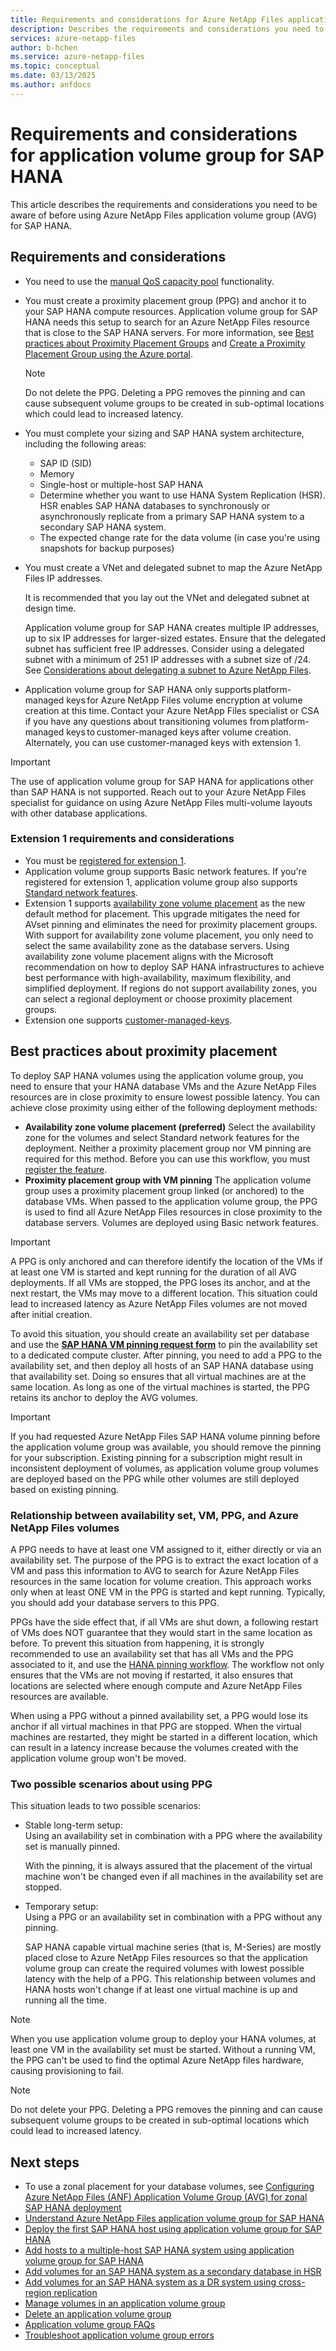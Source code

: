 ```yaml
---
title: Requirements and considerations for Azure NetApp Files application volume group for SAP HANA | Microsoft Docs
description: Describes the requirements and considerations you need to be aware of before using Azure NetApp Files application volume group for SAP HANA.
services: azure-netapp-files
author: b-hchen
ms.service: azure-netapp-files
ms.topic: conceptual
ms.date: 03/13/2025
ms.author: anfdocs
---
```

# Requirements and considerations for application volume group for SAP HANA 

This article describes the requirements and considerations you need to be aware of before using Azure NetApp Files application volume group (AVG) for SAP HANA.

## Requirements and considerations

* You need to use the [manual QoS capacity pool](manage-manual-qos-capacity-pool.md) functionality.  
* You must create a proximity placement group (PPG) and anchor it to your SAP HANA compute resources. Application volume group for SAP HANA needs this setup to search for an Azure NetApp Files resource that is close to the SAP HANA servers. For more information, see [Best practices about Proximity Placement Groups](#best-practices-about-proximity-placement) and [Create a Proximity Placement Group using the Azure portal](/azure/virtual-machines/windows/proximity-placement-groups-portal).
  
   >[!NOTE]
   >Do not delete the PPG. Deleting a PPG removes the pinning and can cause subsequent volume groups to be created in sub-optimal locations which could lead to increased latency.
  
* You must complete your sizing and SAP HANA system architecture, including the following areas: 
    * SAP ID (SID)
    * Memory
    * Single-host or multiple-host SAP HANA
    * Determine whether you want to use HANA System Replication (HSR).
        HSR enables SAP HANA databases to synchronously or asynchronously replicate from a primary SAP HANA system to a secondary SAP HANA system. 
    * The expected change rate for the data volume (in case you're using snapshots for backup purposes)
* You must create a VNet and delegated subnet to map the Azure NetApp Files IP addresses.

    It is recommended that you lay out the VNet and delegated subnet at design time. 

    Application volume group for SAP HANA creates multiple IP addresses, up to six IP addresses for larger-sized estates. Ensure that the delegated subnet has sufficient free IP addresses. Consider using a delegated subnet with a minimum of 251 IP addresses with a subnet size of /24. See [Considerations about delegating a subnet to Azure NetApp Files](azure-netapp-files-delegate-subnet.md#considerations).
* Application volume group for SAP HANA only supports platform-managed keys for Azure NetApp Files volume encryption at volume creation at this time. Contact your Azure NetApp Files specialist or CSA if you have any questions about transitioning volumes from platform-managed keys to customer-managed keys after volume creation. Alternately, you can use customer-managed keys with extension 1.  

>[!IMPORTANT]
>The use of application volume group for SAP HANA for applications other than SAP HANA is not supported. Reach out to your Azure NetApp Files specialist for guidance on using Azure NetApp Files multi-volume layouts with other database applications.

### <a name="extension-1-requirements-considerations"></a> Extension 1 requirements and considerations

* You must be [registered for extension 1](application-volume-group-deploy-first-host.md#register-for-extension-1).
* Application volume group supports Basic network features. If you're registered for extension 1, application volume group also supports [Standard network features](azure-netapp-files-network-topologies.md).
* Extension 1 supports [availability zone volume placement](use-availability-zones.md) as the new default method for placement. This upgrade mitigates the need for AVset pinning and eliminates the need for proximity placement groups. With support for availability zone volume placement, you only need to select the same availability zone as the database servers. Using availability zone volume placement aligns with the Microsoft recommendation on how to deploy SAP HANA infrastructures to achieve best performance with high-availability, maximum flexibility, and simplified deployment. 
    If regions do not support availability zones, you can select a regional deployment or choose proximity placement groups.
* Extension one supports [customer-managed-keys](configure-customer-managed-keys.md).

## Best practices about proximity placement

To deploy SAP HANA volumes using the application volume group, you need to ensure that your HANA database VMs and the Azure NetApp Files resources are in close proximity to ensure lowest possible latency. You can achieve close proximity using either of the following deployment methods: 
  
* **Availability zone volume placement (preferred)**
        Select the availability zone for the volumes and select Standard network features for the deployment. Neither a proximity placement group nor VM pinning are required for this method. Before you can use this workflow, you must [register the feature](application-volume-group-deploy-first-host.md#register-for-extension-1).
* **Proximity placement group with VM pinning**
    The application volume group uses a proximity placement group linked (or anchored) to the database VMs. When passed to the application volume group, the PPG is used to find all Azure NetApp Files resources in close proximity to the database servers. Volumes are deployed using Basic network features.


> [!IMPORTANT]
> A PPG is only anchored and can therefore identify the location of the VMs if at least one VM is started and kept running for the duration of all AVG deployments. If all VMs are stopped, the PPG loses its anchor, and at the next restart, the VMs may move to a different location. This situation could lead to increased latency as Azure NetApp Files volumes are not moved after initial creation. 

To avoid this situation, you should create an availability set per database and use the **[SAP HANA VM pinning request form](https://aka.ms/HANAPINNING)** to pin the availability set to a dedicated compute cluster. After pinning, you need to add a PPG to the availability set, and then deploy all hosts of an SAP HANA database using that availability set. Doing so ensures that all virtual machines are at the same location. As long as one of the virtual machines is started, the PPG retains its anchor to deploy the AVG volumes. 

> [!IMPORTANT]
> If you had requested Azure NetApp Files SAP HANA volume pinning before the application volume group was available, you should remove the pinning for your subscription. Existing pinning for a subscription might result in inconsistent deployment of volumes, as application volume group volumes are deployed based on the PPG while other volumes are still deployed based on existing pinning.

### Relationship between availability set, VM, PPG, and Azure NetApp Files volumes 

A PPG needs to have at least one VM assigned to it, either directly or via an availability set. The purpose of the PPG is to extract the exact location of a VM and pass this information to AVG to search for Azure NetApp Files resources in the same location for volume creation. This approach works only when at least ONE VM in the PPG is started and kept running. Typically, you should add your database servers to this PPG.

PPGs have the side effect that, if all VMs are shut down, a following restart of VMs does NOT guarantee that they would start in the same location as before. To prevent this situation from happening, it is strongly recommended to use an availability set that has all VMs and the PPG associated to it, and use the [HANA pinning workflow](https://aka.ms/HANAPINNING). The workflow not only ensures that the VMs are not moving if restarted, it also ensures that locations are selected where enough compute and Azure NetApp Files resources are available.

When using a PPG without a pinned availability set, a PPG would lose its anchor if all virtual machines in that PPG are stopped. When the virtual machines are restarted, they might be started in a different location, which can result in a latency increase because the volumes created with the application volume group won't be moved.

### Two possible scenarios about using PPG

This situation leads to two possible scenarios:

* Stable long-term setup:   
    Using an availability set in combination with a PPG where the availability set is manually pinned.

    With the pinning, it is always assured that the placement of the virtual machine won't be changed even if all machines in the availability set are stopped.

* Temporary setup:   
    Using a PPG or an availability set in combination with a PPG without any pinning.

    SAP HANA capable virtual machine series (that is, M-Series) are mostly placed close to Azure NetApp Files resources so that the application volume group can create the required volumes with lowest possible latency with the help of a PPG. This relationship between volumes and HANA hosts won't change if at least one virtual machine is up and running all the time.

> [!NOTE]
> When you use application volume group to deploy your HANA volumes, at least one VM in the availability set must be started. Without a running VM, the PPG can't be used to find the optimal Azure NetApp files hardware, causing provisioning to fail.

> [!NOTE]
> Do not delete your PPG. Deleting a PPG removes the pinning and can cause subsequent volume groups to be created in sub-optimal locations which could lead to increased latency.

## Next steps

* To use a zonal placement for your database volumes, see [Configuring Azure NetApp Files (ANF) Application Volume Group (AVG) for zonal SAP HANA deployment](https://techcommunity.microsoft.com/t5/running-sap-applications-on-the/configuring-azure-netapp-files-anf-application-volume-group-avg/ba-p/3943801)
* [Understand Azure NetApp Files application volume group for SAP HANA](application-volume-group-introduction.md)
* [Deploy the first SAP HANA host using application volume group for SAP HANA](application-volume-group-deploy-first-host.md)
* [Add hosts to a multiple-host SAP HANA system using application volume group for SAP HANA](application-volume-group-add-hosts.md)
* [Add volumes for an SAP HANA system as a secondary database in HSR](application-volume-group-add-volume-secondary.md)
* [Add volumes for an SAP HANA system as a DR system using cross-region replication](application-volume-group-disaster-recovery.md)
* [Manage volumes in an application volume group](application-volume-group-manage-volumes.md)
* [Delete an application volume group](application-volume-group-delete.md)
* [Application volume group FAQs](faq-application-volume-group.md)
* [Troubleshoot application volume group errors](troubleshoot-application-volume-groups.md)
